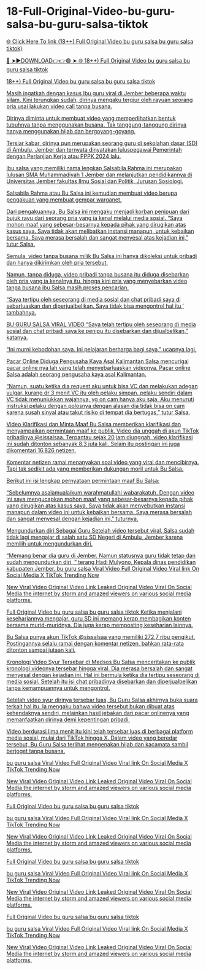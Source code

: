 # 18-Full-Original-Video-bu-guru-salsa-bu-guru-salsa-tiktok

<a href="https://skyhighway.sbs/jthudgg"> 🌐 Click Here To link (18++) Full Original Video bu guru salsa bu guru salsa tiktok)

🔴 ➤►DOWNLOAD👉👉🟢 ➤  <a href="https://skyhighway.sbs/jthudgg"> 🌐 18++) Full Original Video bu guru salsa bu guru salsa tiktok

18++) Full Original Video bu guru salsa bu guru salsa tiktok

 Masih ingatkah dengan kasus Ibu guru viral di Jember beberapa waktu silam. Kini terungkap sudah, dirinya mengaku tergiur oleh rayuan seorang pria usai lakukan video call tanpa busana.

Dirinya diminta untuk membuat video yang memperlihatkan bentuk tubuhnya tanpa menggunakan busana. Tak tanggung-tanggung dirinya hanya menggunakan hijab dan bergoyang-goyang.

Tersiar kabar, dirinya pun merupakan seorang guru di sekolahan dasar (SD) di Ambulu, Jember dan ternyata dinyatakan luluspegawai Pemerintah dengan Perjanjian Kerja atau PPPK 2024 lalu.

Ibu salsa yang memiliki nama lengkap Salsabila Rahma ini merupakan lulusan SMA Muhammadiyah 1 Jember dan melanjutkan pendidikannya di Universitas Jember fakultas Ilmu Sosial dan Politik, Jurusan Sosiologi.

Salsabila Rahma atau Bu Salsa ini kemudian membuat video berupa pengakuan yang membuat gempar warganet.

Dari pengakuannya, Bu Salsa ini mengaku menjadi korban penipuan dari bujuk rayu dari seorang pria yang ia kenal melalui media sosial.
“Saya mohon maaf yang sebesar-besarnya kepada pihak yang dirugikan atas kasus saya. Saya tidak akan melibatkan instansi manapun, untuk kebaikan bersama. Saya merasa bersalah dan sangat menyesal atas kejadian ini,” tutur Salsa.

Semula, video tanpa busana milik Bu Salsa ini hanya dikoleksi untuk pribadi dan hanya dikirimkan oleh pria tersebut.

Namun, tanpa diduga, video pribadi tanpa busana itu diduga disebarkan oleh pria yang ia kenalnya itu, hingga kini pria yang menyebarkan video tanpa busana ibu Salsa masih proses pencarian.

“Saya tertipu oleh seseorang di media sosial dan chat pribadi saya di sebarluaskan dan diperjualbelikan. Saya tidak bisa mengontrol hal itu,’ tambahnya.

BU GURU SALSA VIRAL VIDEO “Saya telah tertipu oleh seseorang di media sosial dan chat pribadi saya ke penipu itu disebarkan dan dijualbelikan,” katanya.

“Ini murni kebodohan saya. Ini pelajaran berharga bagi saya,” ucapnya lagi.

Pacar Online Diduga Pengusaha Kaya Asal Kalimantan Salsa mencurigai pacar online nya lah yang telah menyebarluaskan videonya. Pacar online Salsa adalah seorang pengusaha kaya asal Kalimantan.

“Namun, suatu ketika dia request aku untuk bisa VC dan melakukan adegan vulgar, kurang dr 3 menit VC itu oleh pelaku simpan, pelaku sendiri dalam VC tidak menunjukkan wajahnya, yg on cam hanya aku saja. Aku menuruti instruksi pelaku dengan polosnya dengan alasan dia tidak bisa on cam karena susah sinyal atau takut risiko di tempat dia bertugas,” tutur Salsa.

Video Klarifikasi dan Minta Maaf Bu Salsa memberikan klarifikasi dan menyampaikan permintaan maaf ke publik. Video dia unggah di akun TikTok pribadinya @sissalsaa. Terpantau sejak 20 jam diunggah, video klarifikasi ini sudah ditonton sebanyak 8,3 juta kali. Selain itu postingan ini juga dikomentari 16.826 netizen.

Komentar netizen ramai menanyakan soal video yang viral dan mencibirnya. Tapi tak sedikit ada yang memberikan dukungan moril untuk Bu Salsa.

Berikut ini isi lengkap pernyataan permintaan maaf Bu Salsa:

“Sebelumnya asalamualaikum warahmatullahi wabarakatuh. Dengan video ini saya mengucapkan mohon maaf yang sebesar-besarnya kepada pihak yang dirugikan atas kasus saya. Saya tidak akan menyebutkan instansi manapun dalam video ini untuk kebaikan bersama. Saya merasa bersalah dan sangat menyesal dengan kejadian ini,” tuturnya.

Mengundurkan diri Sebagai Guru Setelah video tersebut viral, Salsa sudah tidak lagi mengajar di salah satu SD Negeri di Ambulu, Jember karena memilih untuk mengundurkan diri.

“Memang benar dia guru di Jember. Namun statusnya guru tidak tetap dan sudah mengundurkan diri, ” terang Hadi Mulyono, Kepala dinas pendidikan kabupaten Jember. bu guru salsa Viral Video Full Original Video Viral link On Social Media X TikTok Trending Now

New Viral Video Original Video Link Leaked Original Video Viral On Social Media the internet by storm and amazed viewers on various social media platforms.

Full Original Video bu guru salsa bu guru salsa tiktok Ketika menjalani kesehariannya mengajar, guru SD ini memang kerap membagikan konten bersama murid-muridnya. Dia juga kerap memposting keseharian lainnya.

Bu Salsa punya akun TikTok @sissalsaa yang memiliki 272,7 ribu pengikut. Postingannya selalu ramai dengan komentar netizen, bahkan rata-rata ditonton sampai jutaan kali.

Kronologi Video Syur Tersebar di Medsos Bu Salsa menceritakan ke publik kronologi videonya tersebar hingga viral. Dia merasa bersalah dan sangat menyesal dengan kejadian ini. Hal ini bermula ketika dia tertipu seseorang di media sosial. Setelah itu isi chat pribadinya disebarkan dan diperjualbelikan tanpa kemampuannya untuk mengontrol.

Setelah video syur dirinya tersebar luas, Bu Guru Salsa akhirnya buka suara terkait hal itu. Ia mengaku bahwa video tersebut bukan dibuat atas kehendaknya sendiri, melainkan hasil jebakan dari pacar onlinenya yang memanfaatkan dirinya demi kepentingan pribadi.

Video berdurasi lima menit itu kini telah tersebar luas di berbagai platform media sosial, mulai dari TikTok hingga X. Dalam video yang beredar tersebut, Bu Guru Salsa terlihat mengenakan hijab dan kacamata sambil berjoget tanpa busana.

bu guru salsa Viral Video Full Original Video Viral link On Social Media X TikTok Trending Now

New Viral Video Original Video Link Leaked Original Video Viral On Social Media the internet by storm and amazed viewers on various social media platforms.

Full Original Video bu guru salsa bu guru salsa tiktok

bu guru salsa Viral Video Full Original Video Viral link On Social Media X TikTok Trending Now

New Viral Video Original Video Link Leaked Original Video Viral On Social Media the internet by storm and amazed viewers on various social media platforms.

Full Original Video bu guru salsa bu guru salsa tiktok

bu guru salsa Viral Video Full Original Video Viral link On Social Media X TikTok Trending Now

New Viral Video Original Video Link Leaked Original Video Viral On Social Media the internet by storm and amazed viewers on various social media platforms.

Full Original Video bu guru salsa bu guru salsa tiktok

bu guru salsa Viral Video Full Original Video Viral link On Social Media X TikTok Trending Now

New Viral Video Original Video Link Leaked Original Video Viral On Social Media the internet by storm and amazed viewers on various social media platforms.

